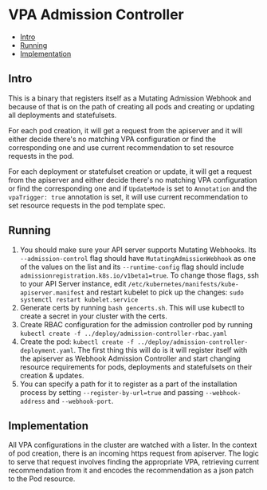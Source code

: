 # VPA Admission Controller

- [Intro](#intro)
- [Running](#running)
- [Implementation](#implmentation)

## Intro

This is a binary that registers itself as a Mutating Admission Webhook
and because of that is on the path of creating all pods and
creating or updating all deployments and statefulsets.

For each pod creation, it will get a request from the apiserver and it will
either decide there's no matching VPA configuration or find the corresponding
one and use current recommendation to set resource requests in the pod.

For each deployment or statefulset creation or update, it will get a request from the
apiserver and either decide there's no matching VPA configuration or find the corresponding
one and if `UpdateMode` is set to `Annotation` and the `vpaTrigger: true` annotation is set, it
will use current recommendation to set resource requests in the pod template spec.

## Running

1. You should make sure your API server supports Mutating Webhooks.
Its `--admission-control` flag should have `MutatingAdmissionWebhook` as one of
the values on the list and its `--runtime-config` flag should include
`admissionregistration.k8s.io/v1beta1=true`.
To change those flags, ssh to your API Server instance, edit
`/etc/kubernetes/manifests/kube-apiserver.manifest` and restart kubelet to pick
up the changes: ```sudo systemctl restart kubelet.service```
1. Generate certs by running `bash gencerts.sh`. This will use kubectl to create
   a secret in your cluster with the certs.
1. Create RBAC configuration for the admission controller pod by running
   `kubectl create -f ../deploy/admission-controller-rbac.yaml`
1. Create the pod:
   `kubectl create -f ../deploy/admission-controller-deployment.yaml`.
   The first thing this will do is it will register itself with the apiserver as
   Webhook Admission Controller and start changing resource requirements
   for pods, deployments and statefulsets on their creation & updates.
1. You can specify a path for it to register as a part of the installation process
   by setting `--register-by-url=true` and passing `--webhook-address` and `--webhook-port`.

## Implementation

All VPA configurations in the cluster are watched with a lister.
In the context of pod creation, there is an incoming https request from
apiserver.
The logic to serve that request involves finding the appropriate VPA, retrieving
current recommendation from it and encodes the recommendation as a json patch to
the Pod resource.

